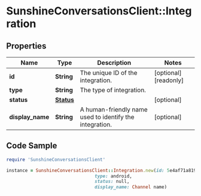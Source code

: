 # SunshineConversationsClient::Integration

## Properties

Name | Type | Description | Notes
------------ | ------------- | ------------- | -------------
**id** | **String** | The unique ID of the integration. | [optional] [readonly] 
**type** | **String** | The type of integration. | 
**status** | [**Status**](Status.md) |  | [optional] 
**display_name** | **String** | A human-friendly name used to identify the integration. | [optional] 

## Code Sample

```ruby
require 'SunshineConversationsClient'

instance = SunshineConversationsClient::Integration.new(id: 5e4af71a81966cfff3ef6550,
                                 type: android,
                                 status: null,
                                 display_name: Channel name)
```



